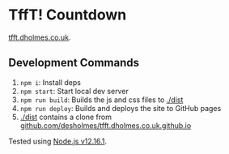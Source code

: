 # TffT! Countdown

[tfft.dholmes.co.uk](https://tfft.dholmes.co.uk/).

## Development Commands

1. `npm i`: Install deps
1. `npm start`: Start local dev server
1. `npm run build`: Builds the js and css files to [./dist](./dist)
1. `npm run deploy`: Builds and deploys the site to GitHub pages
1. [./dist](./dist) contains a clone from [github.com/desholmes/tfft.dholmes.co.uk.github.io](https://github.com/desholmes/tfft.dholmes.co.uk.github.io)

Tested using [Node.js v12.16.1](https://nodejs.org/en/).
